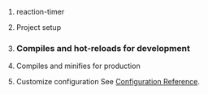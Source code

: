 1. reaction-timer
  
2. Project setup


3. ### Compiles and hot-reloads for development


4. Compiles and minifies for production


5. Customize configuration
See [Configuration Reference](https://cli.vuejs.org/config/).

